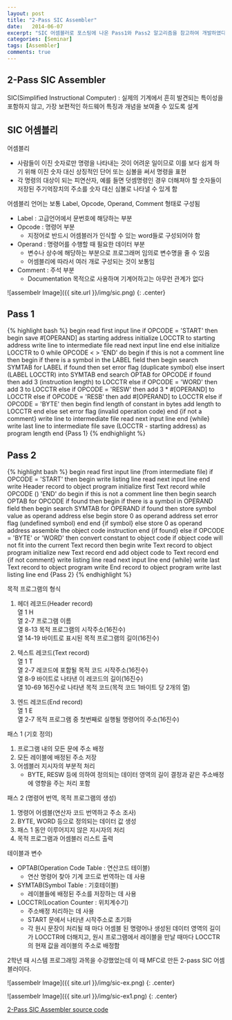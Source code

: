 ```yaml
---
layout: post
title: "2-Pass SIC Assembler"
date:   2014-06-07
excerpt: "SIC 어셈블러로 포스팅에 나온 Pass1와 Pass2 알고리즘을 참고하여 개발하였다."
categories: [Seminar]
tags: [Assembler]
comments: true
---
```


## 2-Pass SIC Assembler  
SIC(Simplified Instructional Computer) :  실제의 기계에서 흔히 발견되는 특이성을 포함하지 않고, 가장 보편적인 하드웨어 특징과 개념을 보여줄 수 있도록 설계

## SIC 어셈블리  
어셈블리  
- 사람들이 이진 숫자로만 명령을 나타내는 것이 어려운 일이므로 이를 보다 쉽게 하기 위해 이진 숫자 대신 상징적인 단어 또는 심볼을 써서 명령을 표현  
- 각 명령의 대상이 되는 피연산자, 예를 들면 덧셈명령인 경우 더해져야 할 숫자들이 저장된 주기억장치의 주소를 숫자 대신 심볼로 나타낼 수 있게 함  

어셈블리 언어는 보통 Label, Opcode, Operand, Comment 형태로 구성됨  
- Label : 고급언어에서 문번호에 해당하는 부분  
- Opcode : 명령어 부분  
	* 지정어로 반드시 어셈블러가 인식할 수 있는 word들로 구성되어야 함  
- Operand : 명령어를 수행할 때 필요한 데이터 부분  
	* 변수나 상수에 해당하는 부분으로 프로그래머 임의로 변수명을 줄 수 있음  
	* 어셈블리에 따라서 여러 개로 구성되는 것이 보통임  
- Comment : 주석 부분  
	* Documentation 목적으로 사용하며 기계어하고는 아무런 관계가 없다  

![assembelr Image]({{ site.url }}/img/sic.png)
{: .center}

## Pass 1

{% highlight bash %}
begin
read first input line
if OPCODE = 'START' then
    begin
        save #[OPERAND] as starting address
        initialize LOCCTR to starting address
        write line to intermediate file
        read next input line
    end
else
        initialize LOCCTR to 0
while OPCODE < > 'END' do
    begin
        if this is not a comment line then
            begin
                if there is a symbol in the LABEL field then
                    begin
                        search SYMTAB for LABEL
                        if found then
                            set error flag (duplicate symbol)
                        else
                            insert (LABEL LOCCTR) into SYMTAB
                    end
                search OPTAB for OPCODE
                if found then
                    add 3 (instruotion length) to LOCCTR
                else if OPCODE = 'WORD' then
                    add 3 to LOCCTR
                else if OPCODE = 'RESW' then
                    add 3 * #[OPERAND] to LOCCTR
                else if OPCODE = 'RESB' then
                    add #[OPERAND] to LOCCTR
                else if OPCODE = 'BYTE' then
                    begin
                        find length of constant in bytes
                        add length to LOCCTR
                    end
                else
                    set error flag (invalid operation code)
            end {if not a comment}
        write line to intermediate file
        read next input line
    end {while}
write last line to intermediate file
save (LOCCTR - starting address) as program length
end {Pass 1}
{% endhighlight %}

## Pass 2

{% highlight bash %}
begin
read first input line (from intermediate file)
if OPCODE = 'START' then
    begin
        write listing line
        read next input line
    end
write Header record to object program
initialize first Text record
while OPCODE () 'END' do
    begin
        if this is not a comment line then
            begin
                search OPTAB for OPCODE
                if found then
                    begin
                        if there is a symbol in OPERAND field then
                            begin
                                search SYMTAB for OPERAND
                                if found then
                                    store symbol value as operand address
                                else
                                    begin
                                        store 0 as operand address
                                        set error flag (undefined symbol)
                                    end
                                end {if symbol}
                            else
                                store 0 as operand address
                            assemble the object code instruction
                        end {if found}
                else if OPCODE = 'BYTE' or 'WORD' then
                    convert constant to object code
                if object code will not fit into the current Text record then
                    begin
                        write Text record to object program
                        initialize new Text record
                    end
                add object code to Text record
            end {if not comment}
        write listing line
        read next input line
    end {while}
write last Text record to object program
write End record to object program
write last listing line
end {Pass 2}
{% endhighlight %}

목적 프로그램의 형식  
1. 헤더 레코드(Header record)  
열 1        H  
열 2-7     프로그램 이름  
열 8-13    목적 프로그램의 시작주소(16진수)  
열 14-19   바이트로 표시된 목적 프로그램의 길이(16진수)  

2. 텍스트 레코드(Text record)  
열 1        T  
열 2-7     레코드에 포함될 목적 코드 시작주소(16진수)  
열 8-9     바이트로 나타낸 이 레코드의 길이(16진수)  
열 10-69  16진수로 나타낸 목적 코드(목적 코드 1바이트 당 2개의 열)  

3. 엔드 레코드(End record)  
열 1        E  
열 2-7     목적 프로그램 중 첫번째로 실행될 명령어의 주소(16진수)  

패스 1 (기호 정의)
1. 프로그램 내의 모든 문에 주소 배정  
2. 모든 레이블에 배정된 주소 저장  
3. 어셈블러 지시자의 부분적 처리  
	* BYTE, RESW 등에 의하여 정의되는 데이터 영역의 길이 결정과 같은 주소배정에 영향을 주는 처리 포함  

패스 2 (명령어 번역, 목적 프로그램의 생성)  
1. 명령어 어셈블(연산자 코드 번역하고 주소 조사)  
2. BYTE, WORD 등으로 정의되는 데이터 값 생성  
3. 패스 1 동안 이루어지지 않은 지시자의 처리  
4. 목적 프로그램과 어셈블러 리스트 출력  

테이블과 변수  
- OPTAB(Operation Code Table : 연산코드 테이블)  
	* 연산 명령어 찾아 기계 코드로 번역하는 데 사용  
- SYMTAB(Symbol Table : 기호테이블)  
	* 레이블들에 배정된 주소를 저장하는 데 사용  
- LOCCTR(Location Counter : 위치계수기)  
	* 주소배정 처리하는 데 사용  
	* START 문에서 나타낸 시작주소로 초기화  
	* 각 원시 문장이 처리될 때 마다 어셈블 된 명령어나 생성된 데이터 영역의 길이가 LOCCTR에 더해지고, 원시 프로그램에서 레이블을 만날 때마다 LOCCTR의 현재 값을 레이블의 주소로 배정함  

2학년 때 시스템 프로그래밍 과목을 수강했었는데 이 때 MFC로 만든 2-pass SIC 어셈블러이다.

![assembelr Image]({{ site.url }}/img/sic-ex.png)
{: .center}

![assembelr Image]({{ site.url }}/img/sic-ex1.png)
{: .center}


[2-Pass SIC Assembler source code]

[2-Pass SIC Assembler source code]: https://github.com/yunsangq/2-Pass-SIC-Assembler
